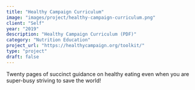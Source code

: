 ```yaml
---
title: "Healthy Campaign Curriculum"
image: "images/project/healthy-campaign-curriculum.png"
client: "Self"
year: "2019"
description: "Healthy Campaign Curriculum (PDF)"
category: "Nutrition Education"
project_url: "https://healthycampaign.org/toolkit/"
type: "project"
draft: false
---
```


Twenty pages of succinct guidance on healthy eating even when you are super-busy striving to save the world! 
